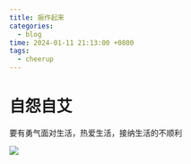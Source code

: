 ```yaml
---
title: 振作起来
categories:
  - blog
time: 2024-01-11 21:13:00 +0800
tags:
  - cheerup
---
```


# 自怨自艾

要有勇气面对生活，热爱生活，接纳生活的不顺利

![](2024-01-11-记录一下今天的心情__2024-01-11_213638.png)